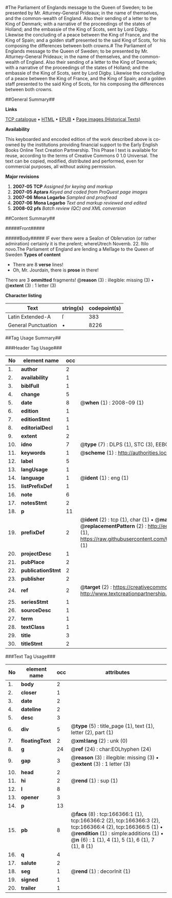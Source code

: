 #The Parliament of Englands message to the Queen of Sweden; to be presented by Mr. Atturney-General Prideaux; in the name of themselves, and the common-wealth of England. Also their sending of a letter to the King of Denmark; with a narrative of the proceedings of the states of Holland; and the embassie of the King of Scots, sent by Lord Digby. Likewise the concluding of a peace between the King of France, and the King of Spain; and a golden staff presented to the said King of Scots, for his composing the differences between both crowns.#
The Parliament of Englands message to the Queen of Sweden; to be presented by Mr. Atturney-General Prideaux; in the name of themselves, and the common-wealth of England. Also their sending of a letter to the King of Denmark; with a narrative of the proceedings of the states of Holland; and the embassie of the King of Scots, sent by Lord Digby. Likewise the concluding of a peace between the King of France, and the King of Spain; and a golden staff presented to the said King of Scots, for his composing the differences between both crowns.

##General Summary##

**Links**

[TCP catalogue](http://www.ota.ox.ac.uk/tcp/)  • 
[HTML](http://tei.it.ox.ac.uk/tcp/Texts-HTML/free/A83/A83344.html)  • 
[EPUB](http://tei.it.ox.ac.uk/tcp/Texts-EPUB/free/A83/A83344.epub) • 
[Page images (Historical Texts)](https://data.historicaltexts.jisc.ac.uk/view?pubId=eebo-99865909e&pageId=eebo-99865909e-166366-1)

**Availability**

This keyboarded and encoded edition of the
	       work described above is co-owned by the institutions
	       providing financial support to the Early English Books
	       Online Text Creation Partnership. This Phase I text is
	       available for reuse, according to the terms of Creative
	       Commons 0 1.0 Universal. The text can be copied,
	       modified, distributed and performed, even for
	       commercial purposes, all without asking permission.

**Major revisions**

1. __2007-05__ __TCP__ *Assigned for keying and markup*
1. __2007-05__ __Aptara__ *Keyed and coded from ProQuest page images*
1. __2007-06__ __Mona Logarbo__ *Sampled and proofread*
1. __2007-06__ __Mona Logarbo__ *Text and markup reviewed and edited*
1. __2008-02__ __pfs__ *Batch review (QC) and XML conversion*

##Content Summary##

#####Front#####

#####Body#####
IF ever there were a Seaſon of Obſervation
(or rather admiration) certainly it is the
preſent; whereUtrech Novemb. 22. ſtilo novo.The Parliament of England are ſending
a Meſſage to the Queen of Sweden
**Types of content**

  * There are 8 **verse** lines!
  * Oh, Mr. Jourdain, there is **prose** in there!

There are 3 **ommitted** fragments! 
 @__reason__ (3) : illegible: missing (3)  •  @__extent__ (3) : 1 letter (3)

**Character listing**


|Text|string(s)|codepoint(s)|
|---|---|---|
|Latin Extended-A|ſ|383|
|General Punctuation|•|8226|

##Tag Usage Summary##

###Header Tag Usage###

|No|element name|occ|attributes|
|---|---|---|---|
|1.|__author__|2||
|2.|__availability__|1||
|3.|__biblFull__|1||
|4.|__change__|5||
|5.|__date__|8| @__when__ (1) : 2008-09 (1)|
|6.|__edition__|1||
|7.|__editionStmt__|1||
|8.|__editorialDecl__|1||
|9.|__extent__|2||
|10.|__idno__|7| @__type__ (7) : DLPS (1), STC (3), EEBO-CITATION (1), PROQUEST (1), VID (1)|
|11.|__keywords__|1| @__scheme__ (1) : http://authorities.loc.gov/ (1)|
|12.|__label__|5||
|13.|__langUsage__|1||
|14.|__language__|1| @__ident__ (1) : eng (1)|
|15.|__listPrefixDef__|1||
|16.|__note__|6||
|17.|__notesStmt__|2||
|18.|__p__|11||
|19.|__prefixDef__|2| @__ident__ (2) : tcp (1), char (1)  •  @__matchPattern__ (2) : ([0-9\-]+):([0-9IVX]+) (1), (.+) (1)  •  @__replacementPattern__ (2) : http://eebo.chadwyck.com/downloadtiff?vid=$1&page=$2 (1), https://raw.githubusercontent.com/textcreationpartnership/Texts/master/tcpchars.xml#$1 (1)|
|20.|__projectDesc__|1||
|21.|__pubPlace__|2||
|22.|__publicationStmt__|2||
|23.|__publisher__|2||
|24.|__ref__|2| @__target__ (2) : https://creativecommons.org/publicdomain/zero/1.0/ (1), http://www.textcreationpartnership.org/docs/. (1)|
|25.|__seriesStmt__|1||
|26.|__sourceDesc__|1||
|27.|__term__|1||
|28.|__textClass__|1||
|29.|__title__|3||
|30.|__titleStmt__|2||


###Text Tag Usage###

|No|element name|occ|attributes|
|---|---|---|---|
|1.|__body__|2||
|2.|__closer__|1||
|3.|__date__|2||
|4.|__dateline__|2||
|5.|__desc__|3||
|6.|__div__|5| @__type__ (5) : title_page (1), text (1), letter (2), part (1)|
|7.|__floatingText__|2| @__xml:lang__ (2) : unk (0)|
|8.|__g__|24| @__ref__ (24) : char:EOLhyphen (24)|
|9.|__gap__|3| @__reason__ (3) : illegible: missing (3)  •  @__extent__ (3) : 1 letter (3)|
|10.|__head__|2||
|11.|__hi__|2| @__rend__ (1) : sup (1)|
|12.|__l__|8||
|13.|__opener__|3||
|14.|__p__|13||
|15.|__pb__|8| @__facs__ (8) : tcp:166366:1 (1), tcp:166366:2 (2), tcp:166366:3 (2), tcp:166366:4 (2), tcp:166366:5 (1)  •  @__rendition__ (1) : simple:additions (1)  •  @__n__ (6) : 1 (1), 4 (1), 5 (1), 6 (1), 7 (1), 8 (1)|
|16.|__q__|4||
|17.|__salute__|2||
|18.|__seg__|1| @__rend__ (1) : decorInit (1)|
|19.|__signed__|1||
|20.|__trailer__|1||
